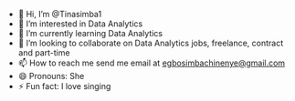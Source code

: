 - 👋 Hi, I’m @Tinasimba1
- 👀 I’m interested in Data Analytics
- 🌱 I’m currently learning Data Analytics
- 💞️ I’m looking to collaborate on Data Analytics jobs, freelance, contract and part-time
- 📫 How to reach me send me email at egbosimbachinenye@gmail.com 
- 😄 Pronouns: She
- ⚡ Fun fact: I love singing

<!---
Tinasimba1/Tinasimba1 is a ✨ special ✨ repository because its `README.md` (this file) appears on your GitHub profile.
You can click the Preview link to take a look at your changes.
--->
